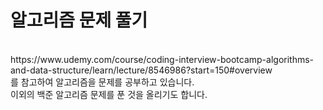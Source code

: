 # 알고리즘 문제 풀기
</br>
https://www.udemy.com/course/coding-interview-bootcamp-algorithms-and-data-structure/learn/lecture/8546986?start=150#overview 
</br>
를 참고하여 알고리즘을 문제를 공부하고 있습니다.
</br>
 이외의 백준 알고리즘 문제를 푼 것을 올리기도 합니다. 
